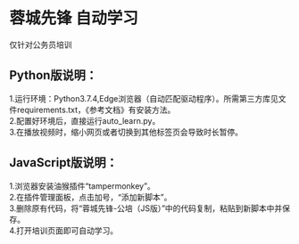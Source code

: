 # 蓉城先锋 自动学习
仅针对公务员培训

## Python版说明：  
1.运行环境：Python3.7.4,Edge浏览器（自动匹配驱动程序）。所需第三方库见文件requirements.txt，《参考文档》有安装方法。  
2.配置好环境后，直接运行auto_learn.py。  
3.在播放视频时，缩小网页或者切换到其他标签页会导致时长暂停。  

## JavaScript版说明：  
1.浏览器安装油猴插件“tampermonkey”。  
2.在插件管理面板，点击加号，“添加新脚本”。  
3.删除原有代码，将“蓉城先锋-公培（JS版）”中的代码复制，粘贴到新脚本中并保存。  
4.打开培训页面即可自动学习。  
